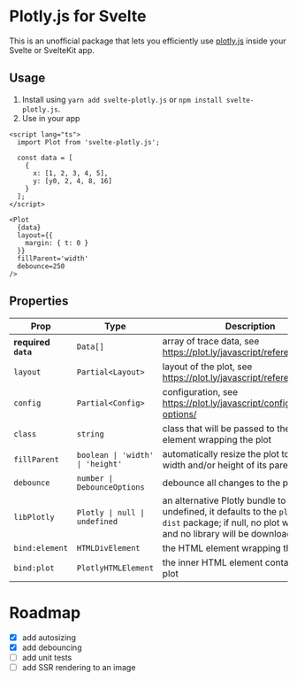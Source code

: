 # Plotly.js for Svelte
This is an unofficial package that lets you efficiently use [plotly.js](https://plotly.com/javascript/) inside your Svelte or SvelteKit app.

## Usage

1. Install using `yarn add svelte-plotly.js` or `npm install svelte-plotly.js`.
2. Use in your app

```svelte
<script lang="ts">
  import Plot from 'svelte-plotly.js';

  const data = [
    {
      x: [1, 2, 3, 4, 5],
      y: [y0, 2, 4, 8, 16]
    }
  ];
</script>

<Plot
  {data}
  layout={{
    margin: { t: 0 }
  }}
  fillParent='width'
  debounce=250
/>
```

## Properties
| Prop      | Type        | Description
| --------- | ----------- | -------------
| **required `data`** | `Data[]`| array of trace data, see https://plot.ly/javascript/reference/
| `layout`  | `Partial<Layout>` | layout of the plot, see https://plot.ly/javascript/reference/#layout
| `config`  | `Partial<Config>` | configuration, see https://plot.ly/javascript/configuration-options/
| `class`   | `string`          | class that will be passed to the HTML element wrapping the plot
| `fillParent` | `boolean \| 'width' \| 'height'` | automatically resize the plot to fill the width and/or height of its parent element
| `debounce` | `number \| DebounceOptions` | debounce all changes to the plot
| `libPlotly` | `Plotly \| null \| undefined` | an alternative Plotly bundle to use; if undefined, it defaults to the `plotly.js-dist` package; if null, no plot will be drawn and no library will be downloaded
| `bind:element` | `HTMLDivElement` | the HTML element wrapping the plot
| `bind:plot` | `PlotlyHTMLElement` | the inner HTML element containing the plot


# Roadmap
 * [x] add autosizing
 * [x] add debouncing
 * [ ] add unit tests
 * [ ] add SSR rendering to an image
